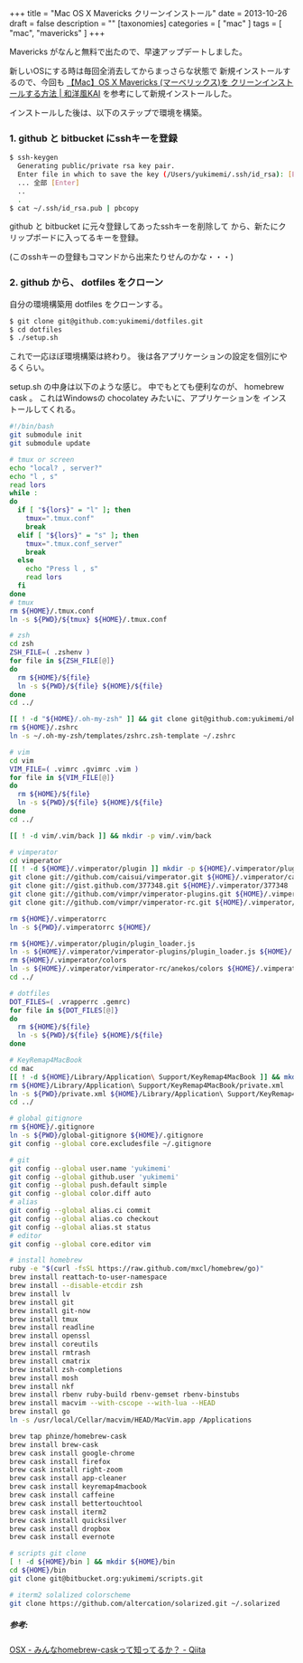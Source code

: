 +++
title = "Mac OS X Mavericks クリーンインストール"
date = 2013-10-26
draft = false
description = ""
[taxonomies]
categories = [ "mac" ]
tags = [ "mac", "mavericks" ]
+++

Mavericks がなんと無料で出たので、早速アップデートしました。

新しいOSにする時は毎回全消去してからまっさらな状態で
新規インストールするので、今回も [【Mac】OS X Mavericks (マーベリックス)を クリーンインストールする方法 | 和洋風KAI](http://wayohoo.com/mac/tips/how-to-clean-install-os-x-mavericks.html)
を参考にして新規インストールした。

インストールした後は、以下のステップで環境を構築。

### 1. github と bitbucket にsshキーを登録

```sh
$ ssh-keygen
  Generating public/private rsa key pair.
  Enter file in which to save the key (/Users/yukimemi/.ssh/id_rsa): [Enter]
  ... 全部 [Enter]
  ..
  .
$ cat ~/.ssh/id_rsa.pub | pbcopy
```

github と bitbucket に元々登録してあったsshキーを削除して
から、新たにクリップボードに入ってるキーを登録。

(このsshキーの登録もコマンドから出来たりせんのかな・・・)

### 2. github から、 dotfiles をクローン

自分の環境構築用 dotfiles をクローンする。

```sh
$ git clone git@github.com:yukimemi/dotfiles.git
$ cd dotfiles
$ ./setup.sh
```

これで一応ほぼ環境構築は終わり。
後は各アプリケーションの設定を個別にやるくらい。

setup.sh の中身は以下のような感じ。 中でもとても便利なのが、
homebrew cask 。 これはWindowsの chocolatey
みたいに、アプリケーションを インストールしてくれる。

```sh
#!/bin/bash
git submodule init
git submodule update

# tmux or screen
echo "local? , server?"
echo "l , s"
read lors
while :
do
  if [ "${lors}" = "l" ]; then
    tmux=".tmux.conf"
    break
  elif [ "${lors}" = "s" ]; then
    tmux=".tmux.conf_server"
    break
  else
    echo "Press l , s"
    read lors
  fi
done
# tmux
rm ${HOME}/.tmux.conf
ln -s ${PWD}/${tmux} ${HOME}/.tmux.conf

# zsh
cd zsh
ZSH_FILE=( .zshenv )
for file in ${ZSH_FILE[@]}
do
  rm ${HOME}/${file}
  ln -s ${PWD}/${file} ${HOME}/${file}
done
cd ../

[[ ! -d "${HOME}/.oh-my-zsh" ]] && git clone git@github.com:yukimemi/oh-my-zsh.git ~/.oh-my-zsh
rm ${HOME}/.zshrc
ln -s ~/.oh-my-zsh/templates/zshrc.zsh-template ~/.zshrc

# vim
cd vim
VIM_FILE=( .vimrc .gvimrc .vim )
for file in ${VIM_FILE[@]}
do
  rm ${HOME}/${file}
  ln -s ${PWD}/${file} ${HOME}/${file}
done
cd ../

[[ ! -d vim/.vim/back ]] && mkdir -p vim/.vim/back

# vimperator
cd vimperator
[[ ! -d ${HOME}/.vimperator/plugin ]] mkdir -p ${HOME}/.vimperator/plugin
git clone git://github.com/caisui/vimperator.git ${HOME}/.vimperator/caisui
git clone git://gist.github.com/377348.git ${HOME}/.vimperator/377348
git clone git://github.com/vimpr/vimperator-plugins.git ${HOME}/.vimperator/vimperator-plugins
git clone git://github.com/vimpr/vimperator-rc.git ${HOME}/.vimperator/vimperator-rc

rm ${HOME}/.vimperatorrc
ln -s ${PWD}/.vimperatorrc ${HOME}/

rm ${HOME}/.vimperator/plugin/plugin_loader.js
ln -s ${HOME}/.vimperator/vimperator-plugins/plugin_loader.js ${HOME}/.vimperator/plugin/
rm ${HOME}/.vimperator/colors
ln -s ${HOME}/.vimperator/vimperator-rc/anekos/colors ${HOME}/.vimperator/
cd ../

# dotfiles
DOT_FILES=( .vrapperrc .gemrc)
for file in ${DOT_FILES[@]}
do
  rm ${HOME}/${file}
  ln -s ${PWD}/${file} ${HOME}/${file}
done

# KeyRemap4MacBook
cd mac
[[ ! -d ${HOME}/Library/Application\ Support/KeyRemap4MacBook ]] && mkdir -p ${HOME}/Library/Application\ Support/KeyRemap4MacBook
rm ${HOME}/Library/Application\ Support/KeyRemap4MacBook/private.xml
ln -s ${PWD}/private.xml ${HOME}/Library/Application\ Support/KeyRemap4MacBook/private.xml
cd ../

# global gitignore
rm ${HOME}/.gitignore
ln -s ${PWD}/global-gitignore ${HOME}/.gitignore
git config --global core.excludesfile ~/.gitignore

# git
git config --global user.name 'yukimemi'
git config --global github.user 'yukimemi'
git config --global push.default simple
git config --global color.diff auto
# alias
git config --global alias.ci commit
git config --global alias.co checkout
git config --global alias.st status
# editor
git config --global core.editor vim

# install homebrew
ruby -e "$(curl -fsSL https://raw.github.com/mxcl/homebrew/go)"
brew install reattach-to-user-namespace
brew install --disable-etcdir zsh
brew install lv
brew install git
brew install git-now
brew install tmux
brew install readline
brew install openssl
brew install coreutils
brew install rmtrash
brew install cmatrix
brew install zsh-completions
brew install mosh
brew install nkf
brew install rbenv ruby-build rbenv-gemset rbenv-binstubs
brew install macvim --with-cscope --with-lua --HEAD
brew install go
ln -s /usr/local/Cellar/macvim/HEAD/MacVim.app /Applications

brew tap phinze/homebrew-cask
brew install brew-cask
brew cask install google-chrome
brew cask install firefox
brew cask install right-zoom
brew cask install app-cleaner
brew cask install keyremap4macbook
brew cask install caffeine
brew cask install bettertouchtool
brew cask install iterm2
brew cask install quicksilver
brew cask install dropbox
brew cask install evernote

# scripts git clone
[ ! -d ${HOME}/bin ] && mkdir ${HOME}/bin
cd ${HOME}/bin
git clone git@bitbucket.org:yukimemi/scripts.git

# iterm2 solalized colorscheme
git clone https://github.com/altercation/solarized.git ~/.solarized
```

##### 参考:

[OSX - みんなhomebrew-caskって知ってるか？ - Qiita](http://qiita.com/ryurock/items/1432578d364985f6cb06)

